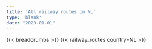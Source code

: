 ```yaml
---
title: 'All railway routes in NL'
type: 'blank'
date: "2023-01-01"
---
```


{{< breadcrumbs >}}
{{< railway_routes country=NL >}}

